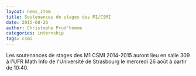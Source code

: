 ```yaml
---
layout: news_item
title: Soutenances de stages des M1/CSMI
date: 2015-08-26
author: Christophe Prud'homme
categories: internship
tags: csmi
---
```


Les soutenances de stages des M1 CSMI 2014-2015 auront lieu en salle 309 à l'UFR Math Info de l'Université de Strasbourg
le mercredi 26 août à partir de 10:40.
